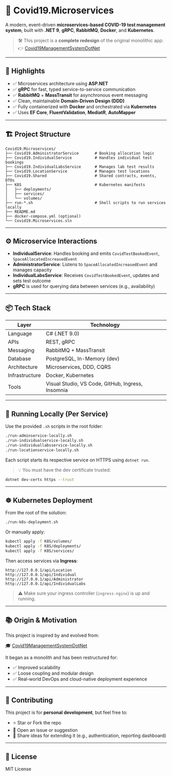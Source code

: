 # 🦠 Covid19.Microservices

A modern, event-driven **microservices-based COVID-19 test management system**, built with **.NET 9**, **gRPC**, **RabbitMQ**, **Docker**, and **Kubernetes**.

> 🛠️ This project is a **complete redesign** of the original monolithic app:  
> 👉 [Covid19ManagementSystemDotNet](https://github.com/aces32/Covid19ManagementSystemDotNet)

---

## 🚀 Highlights

- ✅ Microservices architecture using **ASP.NET**
- ✅ **gRPC** for fast, typed service-to-service communication
- ✅ **RabbitMQ** + **MassTransit** for asynchronous event messaging
- ✅ Clean, maintainable **Domain-Driven Design (DDD)**
- ✅ Fully containerized with **Docker** and orchestrated via **Kubernetes**
- ✅ Uses **EF Core**, **FluentValidation**, **MediatR**, **AutoMapper**

---

## 🏗️ Project Structure

```
Covid19.Microservices/
├── Covid19.AdministratorService       # Booking allocation logic
├── Covid19.IndividualService          # Handles individual test bookings
├── Covid19.IndividualLabsService      # Manages lab test results
├── Covid19.LocationService            # Manages test locations
├── Covid19.Shared                     # Shared contracts, events, DTOs
├── K8S                                # Kubernetes manifests
│   ├── deployments/
│   ├── services/
│   └── volumes/
├── run-*.sh                           # Shell scripts to run services locally
├── README.md
├── docker-compose.yml (optional)
└── Covid19.Microservices.sln
```

---

## ⚙️ Microservice Interactions

- **IndividualService**: Handles booking and emits `CovidTestBookedEvent`, `SpaceAllocatedIncreasedEvent`
- **AdministratorService**: Listens to `SpaceAllocatedIncreasedEvent` and manages capacity
- **IndividualLabsService**: Receives `CovidTestBookedEvent`, updates and sets test outcome
- **gRPC** is used for querying data between services (e.g., availability)

---

## 📦 Tech Stack

| Layer           | Technology                           |
|----------------|---------------------------------------|
| Language        | C# (.NET 9.0)                          |
| APIs            | REST, gRPC                           |
| Messaging       | RabbitMQ + MassTransit               |
| Database        | PostgreSQL, In-Memory (dev)          |
| Architecture    | Microservices, DDD, CQRS             |
| Infrastructure  | Docker, Kubernetes                   |
| Tools           | Visual Studio, VS Code, GitHub, Ingress, Insomnia |

---

## 🐳 Running Locally (Per Service)

Use the provided `.sh` scripts in the root folder:

```bash
./run-adminservice-locally.sh
./run-individualservice-locally.sh
./run-individuallabsservice-locally.sh
./run-locationservice-locally.sh
```

Each script starts its respective service on HTTPS using `dotnet run`.

> 💡 You must have the dev certificate trusted:
```bash
dotnet dev-certs https --trust
```

---

## ☸️ Kubernetes Deployment

From the root of the solution:

```bash
./run-k8s-deployment.sh
```

Or manually apply:

```bash
kubectl apply -f K8S/volumes/
kubectl apply -f K8S/deployments/
kubectl apply -f K8S/services/
```

Then access services via **Ingress**:

```
http://127.0.0.1/api/Location
http://127.0.0.1/api/Individual
http://127.0.0.1/api/Administrator
http://127.0.0.1/api/IndividualLabs
```

> ⚠️ Make sure your ingress controller (`ingress-nginx`) is up and running.

---

## 📚 Origin & Motivation

This project is inspired by and evolved from:

🎓 [Covid19ManagementSystemDotNet](https://github.com/aces32/Covid19ManagementSystemDotNet)

It began as a monolith and has been restructured for:

- ✅ Improved scalability
- ✅ Loose coupling and modular design
- ✅ Real-world DevOps and cloud-native deployment experience

---

## 🤝 Contributing

This project is for **personal development**, but feel free to:

- ⭐ Star or Fork the repo
- 🐞 Open an issue or suggestion
- 🚀 Share ideas for extending it (e.g., authentication, reporting dashboard)

---

## 📄 License

MIT License
